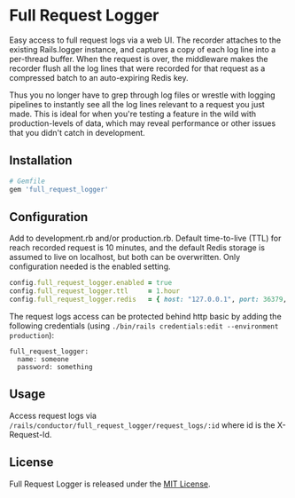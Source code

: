 # Full Request Logger

Easy access to full request logs via a web UI. The recorder attaches to the existing Rails.logger instance, 
and captures a copy of each log line into a per-thread buffer. When the request is over, the middleware makes
the recorder flush all the log lines that were recorded for that request as a compressed batch to an auto-expiring Redis key.

Thus you no longer have to grep through log files or wrestle with logging pipelines to instantly see all the
log lines relevant to a request you just made. This is ideal for when you're testing a feature in the wild with
production-levels of data, which may reveal performance or other issues that you didn't catch in development.

## Installation

```ruby
# Gemfile
gem 'full_request_logger'
```

## Configuration

Add to development.rb and/or production.rb. Default time-to-live (TTL) for reach recorded request is 10 minutes,
and the default Redis storage is assumed to live on localhost, but both can be overwritten. Only configuration needed
is the enabled setting.

```ruby
config.full_request_logger.enabled = true
config.full_request_logger.ttl     = 1.hour
config.full_request_logger.redis   = { host: "127.0.0.1", port: 36379, timeout: 1 }
```

The request logs access can be protected behind http basic by adding the following credentials
(using `./bin/rails credentials:edit --environment production`):

```
full_request_logger:
  name: someone
  password: something
```

## Usage

Access request logs via `/rails/conductor/full_request_logger/request_logs/:id` where id is the X-Request-Id.

## License

Full Request Logger is released under the [MIT License](https://opensource.org/licenses/MIT).
